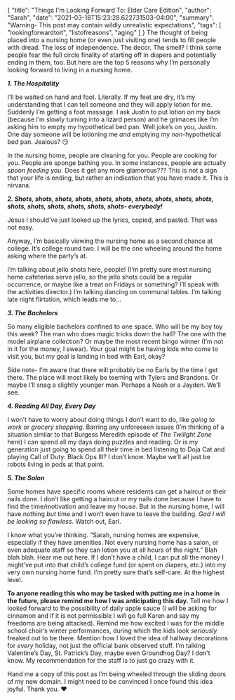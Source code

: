 {
    "title": "Things I'm Looking Forward To: Elder Care Edition",
    "author": "Sarah",
    "date": "2021-03-18T15:23:28.622731503-04:00",
    "summary": "Warning- This post may contain wildly unrealistic expectations",
    "tags": [
        "lookingforwardtoit",
        "listofreasons",
        "aging"
    ]
}
The thought of being placed into a nursing home (or even just visiting
one) tends to fill people with dread. The loss of independence. The
decor. The smell? I think some people fear the full circle finality of
starting off in diapers and potentially ending in them, too. But here
are the top 5 reasons why I’m personally looking forward to living in a
nursing home.

***1. The Hospitality***

I’ll be waited on hand and foot. Literally. If my feet are dry, it’s my
understanding that I can tell someone and they will apply lotion for me.
Suddenly I’m getting a foot massage. I ask Justin to put lotion on my
back (because I’m slowly turning into a lizard person) and he grimaces
like I’m asking him to empty my hypothetical bed pan. Well joke’s on
you, Justin. One day someone will be lotioning me *and* emptying my
*non*-hypothetical bed pan. Jealous? :smirk:

In the nursing home, people are cleaning for you. People are cooking for
you. People are sponge bathing you. In some instances, people are
actually *spoon feeding you*. Does it get any more glamorous??? This is
not a sign that your life is ending, but rather an indication that you
have made it. This is nirvana.

***2. Shots, shots, shots, shots, shots, shots, shots, shots, shots,
shots, shots, shots, shots, shots, shots, shots- everybody\!***

Jesus I should’ve just looked up the lyrics, copied, and pasted. That
was not easy.

Anyway, I’m basically viewing the nursing home as a second chance at
college. It’s college round two. I will be the one wheeling around the
home asking where the party’s at.

I’m talking about jello shots here, people\! (I’m pretty sure most
nursing home cafeterias serve jello, so the jello shots could be a
regular occurrence, or maybe like a treat on Fridays or something? I’ll
speak with the activities director.) I’m talking dancing on communal
tables. I’m talking late night flirtation, which leads me to...

***3. The Bachelors***

So many eligible bachelors confined to one space. Who will be my boy toy
this week? The man who does magic tricks down the hall? The one with the
model airplane collection? Or maybe the most recent bingo winner (I’m
not in it for the money, I swear). Your goal might be having kids who
come to visit you, but my goal is landing in bed with Earl, okay?

Side note- I’m aware that there will probably be no Earls by the time I
get there. The place will most likely be teeming with Tylers and
Brandons. Or maybe I’ll snag a slightly younger man. Perhaps a Noah or a
Jayden. We’ll see.

***4. Reading All Day, Every Day***

I won’t have to worry about doing things I don’t want to do, like *going
to work* or *grocery shopping*. Barring any unforeseen issues (I’m
thinking of a situation similar to that Burgess Meredith episode of *The
Twilight Zone* here) I can spend all my days doing puzzles and reading.
Or is my generation just going to spend all their time in bed listening
to Doja Cat and playing Call of Duty: Black Ops III? I don’t know. Maybe
we’ll all just be robots living in pods at that point.

***5. The Salon***

Some homes have specific rooms where residents can get a haircut or
their nails done. I don’t like getting a haircut or my nails done
because I have to find the time/motivation and leave my house. But in
the nursing home, I will have nothing *but* time and I won’t even have
to leave the building. *God I will be looking so flawless.* Watch out,
Earl.

I know what you’re thinking. “Sarah, nursing homes are expensive,
especially if they have amenities. Not every nursing home has a salon,
or even adequate staff so they can lotion you at all hours of the
night.” Blah blah blah. Hear me out here. If I don’t have a child, I
can put all the money I might’ve put into that child’s college fund (or
spent on diapers, etc.) into my very own nursing home fund. I’m pretty
sure that’s self-care. At the highest level.

**To anyone reading this who may be tasked with putting me in a home in
the future, please remind me how I was anticipating this day.** Tell me
how I looked forward to the possibility of daily apple sauce (I will be
asking for cinnamon and if it is not permissible I *will* go full Karen
and say my freedoms are being attacked). Remind me how excited I was for
the middle school choir’s winter performances, during which the kids
look *seriously* freaked out to be there. Mention how I loved the idea
of hallway decorations for *every* holiday, not just the official bank
observed stuff. I’m talking Valentine’s Day, St. Patrick’s Day, maybe
even Groundhog Day? I don’t know. My recommendation for the staff is to
just go crazy with it.

Hand me a copy of this post as I’m being wheeled through the sliding
doors of my new domain. I might need to be convinced I once found this
idea joyful. Thank you. :heart:
